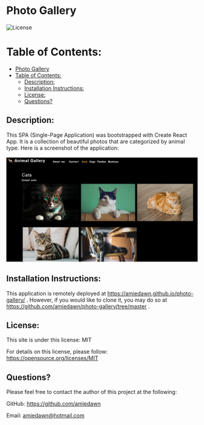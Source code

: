 # Photo Gallery

![License](https://img.shields.io/badge/License-MIT-green.svg)

# Table of Contents:
- [Photo Gallery](#photo-gallery)
- [Table of Contents:](#table-of-contents)
  - [Description:](#description)
  - [Installation Instructions:](#installation-instructions)
  - [License:](#license)
  - [Questions?](#questions)

## Description: 

This SPA (Single-Page Application) was bootstrapped with Create React App. It is a collection of beautiful photos that are categorized by animal type. Here is a screenshot of the application:<br><br>![Screenshot](./client/src/assets/cover/../../../../src/assets/cover/photo-gallery-screenshot.png)

## Installation Instructions:

This application is remotely deployed at https://amiedawn.github.io/photo-gallery/ . However, if you would like to clone it, you may do so at https://github.com/amiedawn/photo-gallery/tree/master .

## License:

This site is under this license: MIT

For details on this license, please follow: https://opensource.org/licenses/MIT

## Questions?

Please feel free to contact the author of this project at the following:

GitHub: <https://github.com/amiedawn>

Email:  <amiedawn@hotmail.com>